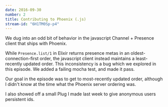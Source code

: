 ```yaml
---
date: 2016-09-30
number: 2
title: Contributing to Phoenix (.js)
stream-id: "6H1TM0Sp-p4"
---
```

We dug into an odd bit of behavior in the javascript Channel + Presence
client that ships with Phoenix.

While `Presence.list/1` in Elixir returns presence metas in an
oldest-connection-first order, the javascript client instead maintains a
least-recently updated order. This inconsistency is a bug which we
explored in this episode. We added a failing mocha test, and made it
pass.

Our goal in the episode was to get to most-recently updated order,
although I didn't know at the time what the Phoenix server ordering was.

I also showed off a small Plug I made last week to give anonymous users
persistent ids.
